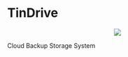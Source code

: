 # TinDrive

<p align = "center">
	<img src = "https://user-images.githubusercontent.com/25164326/26955397-75cbb7b6-4c84-11e7-9165-485888c43d28.png"></img>
</p>

Cloud Backup Storage System

